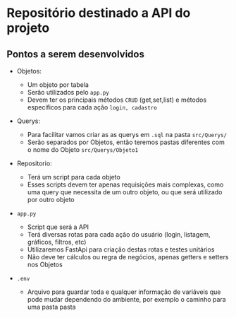 # Repositório destinado a API do projeto

## Pontos a serem desenvolvidos

- Objetos:
    - Um objeto por tabela
    - Serão utilizados pelo `app.py`
    - Devem ter os principais métodos `CRUD` (get,set,list) e métodos específicos para cada ação `login, cadastro`

- Querys:
    - Para facilitar vamos criar as as querys em `.sql` na pasta `src/Querys/`
    - Serão separados por Objetos, então teremos pastas diferentes com o nome do Objeto `src/Querys/Objeto1`

- Repositorio:
    - Terá um script para cada objeto
    - Esses scripts devem ter apenas requisições mais complexas, como uma query que necessita de um outro objeto, ou que será utilizado por outro objeto

- `app.py`
    - Script que será a API
    - Terá diversas rotas para cada ação do usuário (login, listagem, gráficos, filtros, etc)
    - Utilizaremos FastApi para criação destas rotas e testes unitários
    - Não deve ter cálculos ou regra de negócios, apenas getters e setters nos Objetos

- `.env`
    - Arquivo para guardar toda e qualquer informação de variáveis que pode mudar dependendo do ambiente, por exemplo o caminho para uma pasta pasta